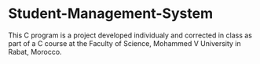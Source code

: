 # Student-Management-System
This C program is a project developed individualy and corrected in class as part of a C course at the Faculty of Science, Mohammed V University in Rabat, Morocco. 
